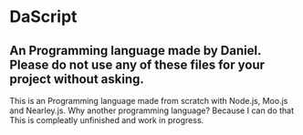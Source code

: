 # DaScript
An Programming language made by Daniel.
Please do not use any of these files for your project without asking.
------------------------------------------------------------------------------
This is an Programming language made from scratch with Node.js, Moo.js and Nearley.js.
Why another programming language? Because I can do that
This is compleatly unfinished and work in progress.

